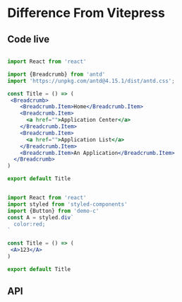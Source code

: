 # Difference From Vitepress

## Code live


```jsx 

import React from 'react'

import {Breadcrumb} from 'antd'
import 'https://unpkg.com/antd@4.15.1/dist/antd.css';

const Title = () => (
 <Breadcrumb>
    <Breadcrumb.Item>Home</Breadcrumb.Item>
    <Breadcrumb.Item>
      <a href="">Application Center</a>
    </Breadcrumb.Item>
    <Breadcrumb.Item>
      <a href="">Application List</a>
    </Breadcrumb.Item>
    <Breadcrumb.Item>An Application</Breadcrumb.Item>
  </Breadcrumb>
)

export default Title
```


```jsx live=local

import React from 'react'
import styled from 'styled-components'
import {Button} from 'demo-c'
const A = styled.div`
  color:red;
`

const Title = () => (
 <A>123</A>
)

export default Title
```

## API

<API export="Column"></API>

